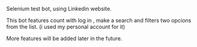 Selenium test bot, using Linkedin website.

This bot features count with log in , make a search and filters two opcions from the list. (i used my personal account for it)

More features will be added later in the future. 
